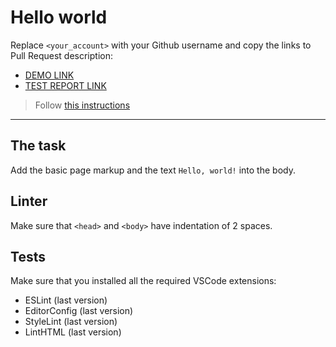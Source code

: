 # Hello world

Replace `<your_account>` with your Github username and copy the links to Pull Request description:
- [DEMO LINK](https://Yuliia-Kyrychenko.github.io/layout_hello-world/)
- [TEST REPORT LINK](https://Yuliia-Kyrychenko.github.io/layout_hello-world/report/html_report/)

> Follow [this instructions](https://mate-academy.github.io/layout_task-guideline/#how-to-solve-the-layout-tasks-on-github)
___

## The task

Add the basic page markup and the text `Hello, world!` into the body.

## Linter

Make sure that `<head>` and `<body>` have indentation of 2 spaces.

## Tests

Make sure that you installed all the required VSCode extensions:

- ESLint (last version)
- EditorConfig (last version)
- StyleLint (last version)
- LintHTML (last version)
